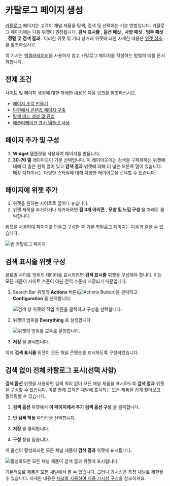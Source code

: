 # 카탈로그 페이지 생성

[카탈로그](./commerce-storefront-pages/catalog.md) 페이지는 고객이 채널 제품을 탐색, 검색 및 선택하는 기본 방법입니다. 카탈로그 페이지에는 다음 위젯이 권장됩니다. **검색 표시줄** , **옵션 패싯** , **사양 패싯** , **범주 패싯** , **정렬** 및 **검색 결과** . 이러한 위젯 및 기타 상거래 위젯에 대한 자세한 내용은 [위젯 참조](./liferay-commerce-widgets/widget-reference.md)을 참조하십시오.

이 기사는 [액셀러레이터](../starting-a-store/accelerators.md)을 사용하지 않고 카탈로그 페이지를 작성하는 방법의 예를 문서화합니다.

## 전제 조건

사이트 및 페이지 생성에 대한 자세한 내용은 다음 링크를 참조하십시오.

* [페이지 조각 만들기](https://help.liferay.com/hc/ko/articles/360018171331-Creating-Page-Fragments)
* [단편에서 콘텐츠 페이지 구축](https://help.liferay.com/hc/ko/articles/360018171351-Building-Content-Pages-from-Fragments-)
* [탐색 메뉴 생성 및 관리](https://help.liferay.com/hc/ko/articles/360018171531-Creating-and-Managing-Navigation-Menus)
* [애플리케이션 표시 템플릿 사용](https://help.liferay.com/hc/ko/articles/360017892632-Styling-Widgets-with-Application-Display-Templates)

## 페이지 추가 및 구성

1. **Widget** 템플릿을 사용하여 페이지를 만듭니다.
1. **30-70 열** 레이아웃이 기본 선택입니다. 이 레이아웃에는 검색을 구체화하는 위젯에 대해 더 좁은 왼쪽 열이 있고 **검색 결과** 위젯에 대해 더 넓은 오른쪽 열이 있습니다. 매장 디자이너는 다양한 스타일에 대해 다양한 레이아웃을 선택할 수 있습니다.

## 페이지에 위젯 추가

1. 위젯을 원하는 사이트로 끌어다 놓습니다.
1. 위젯 제목을 추가하거나 제거하려면 **점 3개 아이콘** , **모양 및 느낌 구성** 을 차례로 클릭합니다.

위젯을 사용하여 페이지를 만들고 구성한 후 기본 카탈로그 페이지는 다음과 같을 수 있습니다.

![빈 카탈로그 페이지](./creating-a-catalog-page/images/02.png)

## **검색 표시줄** 위젯 구성

글로벌 사이트 범위의 데이터를 표시하려면 **검색 표시줄** 위젯을 구성해야 합니다. 이는 모든 제품이 사이트 수준이 아닌 전역 수준에 저장되기 때문입니다.

1. Search Bar 위젯의 **Actions** 버튼(![Actions Button](../images/icon-actions.png))을 클릭하고 **Configuration** 를 선택합니다.

    ![검색 창 위젯의 작업 버튼을 클릭하고 구성을 선택합니다.](./creating-a-catalog-page/images/03.png)

1. 위젯의 범위를 **Everything** 로 설정합니다.

    ![위젯의 범위를 모두로 설정합니다.](./creating-a-catalog-page/images/04.png)

1. **저장** 을 클릭합니다.

이제 **검색 표시줄** 위젯이 모든 채널 콘텐츠를 표시하도록 구성되었습니다.

## 검색 없이 전체 카탈로그 표시(선택 사항)

**검색 옵션** 위젯을 사용하면 검색 쿼리 없이 모든 채널 제품을 표시하도록 **검색 결과** 위젯을 구성할 수 있습니다. 이를 통해 고객은 채널에 표시되는 모든 제품을 쉽게 찾아보고 필터링할 수 있습니다.

1. **검색 옵션** 위젯에서 **이 페이지에서 추가 검색 옵션 구성** 을 클릭합니다.

1. **빈 검색 허용** 확인란을 선택합니다.

1. **저장** 을 클릭합니다.

1. **구성** 창을 닫습니다.

이 옵션이 활성화되면 모든 채널 제품이 **검색 결과** 위젯에 표시됩니다.

![활성화되면 모든 채널 제품이 검색 결과 위젯에 표시됩니다.](./creating-a-catalog-page/images/01.png)

기본적으로 제품은 모든 채널에서 볼 수 있습니다. 그러나 가시성은 특정 채널로 제한될 수 있습니다. 자세한 내용은 [채널을 사용하여 제품 가시성 구성](../store-management/channels/configuring-product-visibility-using-channels.md)을 참조하세요.